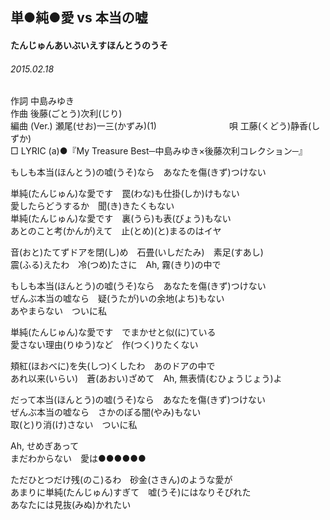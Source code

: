 ## 単●純●愛 vs 本当の嘘
#### たんじゅんあいぶいえすほんとうのうそ
###### 2015.02.18


作詞     中島みゆき　　　　　   
作曲      後藤(ごとう)次利(じり)  　　　   
編曲 (Ver.) 瀬尾(せお)一三(かずみ)(1)　　　　　　　　
唄  工藤(くどう)静香(しずか)        
□ LYRIC (a)●『My Treasure Best─中島みゆき×後藤次利コレクション─』   
   
   
もしも本当(ほんとう)の嘘(うそ)なら　あなたを傷(きず)つけない   
   
単純(たんじゅん)な愛です　罠(わな)も仕掛(しか)けもない   
愛したらどうするか　聞(き)きたくもない   
単純(たんじゅん)な愛です　裏(うら)も表(びょう)もない   
あとのこと考(かんが)えて　止(とめ)(と)まるのはイヤ   
   
音(おと)たてずドアを閉(し)め　石畳(いしだたみ)　素足(すあし)   
震(ふる)えたわ　冷(つめ)たさに　Ah, 霧(きり)の中で   
   
もしも本当(ほんとう)の嘘(うそ)なら　あなたを傷(きず)つけない   
ぜんぶ本当の嘘なら　疑(うたが)いの余地(よち)もない   
あやまらない　ついに私   
   
   
単純(たんじゅん)な愛です　でまかせと似(に)ている   
愛さない理由(りゆう)など　作(つく)りたくない   
   
頬紅(ほおべに)を失(しつ)くしたわ　あのドアの中で   
あれ以来(いらい)　蒼(あおい)ざめて　Ah, 無表情(むひょうじょう)よ   
   
だって本当(ほんとう)の嘘(うそ)なら　あなたを傷(きず)つけない   
ぜんぶ本当の嘘なら　さかのぽる闇(やみ)もない   
取(と)り消(け)さない　ついに私   
   
Ah, せめぎあって   
まだわからない　愛は●●●●●●   
   
ただひとつだけ残(のこ)るわ　砂金(さきん)のような愛が   
あまりに単純(たんじゅん)すぎて　嘘(うそ)にはなりそびれた   
あなたには見抜(みぬ)かれたい   